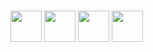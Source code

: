 ### 
<img src="https://upload.wikimedia.org/wikipedia/commons/thumb/7/74/Kotlin_Icon.png/600px-Kotlin_Icon.png" width="50px">
<img src="https://cdn-icons-png.flaticon.com/512/226/226777.png" width="50px">
<img src="https://iconape.com/wp-content/png_logo_vector/android-robot-head.png" width="50px">
<img src="https://static-00.iconduck.com/assets.00/spring-icon-256x256-2efvkvky.png" width="50px">



